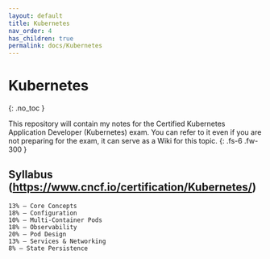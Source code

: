 ```yaml
---
layout: default
title: Kubernetes
nav_order: 4
has_children: true
permalink: docs/Kubernetes
---
```


# Kubernetes 
{: .no_toc }

This repository will contain my notes for the Certified Kubernetes Application Developer (Kubernetes) exam. You can refer to it even if you are not preparing for the exam, it can serve as a Wiki for this topic.
{: .fs-6 .fw-300 }


## Syllabus (https://www.cncf.io/certification/Kubernetes/)

    13% – Core Concepts
    18% – Configuration
    10% – Multi-Container Pods
    18% – Observability
    20% – Pod Design
    13% – Services & Networking
    8% – State Persistence
    
    